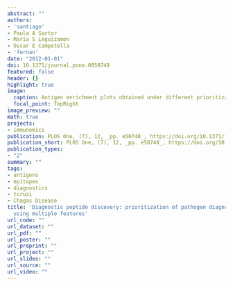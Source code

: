 ```yaml
---
abstract: ""
authors:
- 'santiago'
- Paula A Sartor
- Maria S Leguizamon
- Oscar E Campetella
- 'fernan'
date: "2012-01-01"
doi: 10.1371/journal.pone.0050748
featured: false
header: {}
highlight: true
image:
  caption: Antigen enrichment plots obtained under different prioritization scenarios
  focal_point: TopRight
image_preview: ""
math: true
projects:
- immunomics
publication: PLOS One, (7), 12, _pp. e50748_, https://doi.org/10.1371/journal.pone.0050748
publication_short: PLOS One, (7), 12, _pp. e50748_, https://doi.org/10.1371/journal.pone.0050748
publication_types:
- "2"
summary: ""
tags:
- antigens
- epitopes
- diagnostics
- tcruzi
- Chagas Disease
title: 'Diagnostic peptide discovery: prioritization of pathogen diagnostic markers
  using multiple features'
url_code: ""
url_dataset: ""
url_pdf: ""
url_poster: ""
url_preprint: ""
url_project: ""
url_slides: ""
url_source: ""
url_video: ""
---
```

